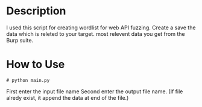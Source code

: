 # Description
I used this script for creating wordlist for web API fuzzing. 
Create a  save the data which is releted to your target. most relevent data you get from the Burp suite.

# How to Use
```
# python main.py
```
First enter the input file name
Second enter the output file name. (If file alredy exist, it append the data at end of the file.)
